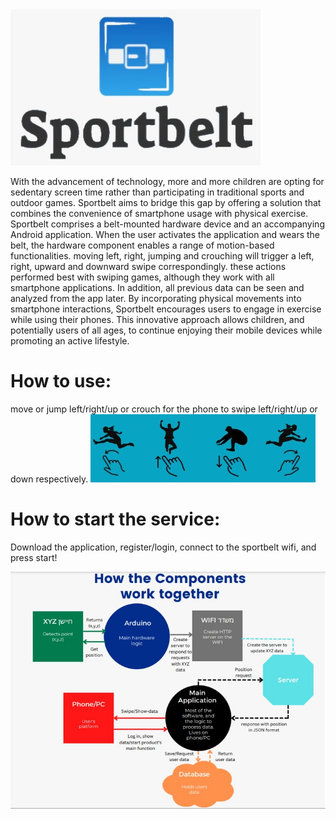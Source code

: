 <img src="app/src/main/res/drawable-mdpi/Sportbelt - logo.jpeg" width="400" height="250" />

With the advancement of technology, more and more children are opting for sedentary screen time rather than participating in traditional sports and outdoor games. Sportbelt aims to bridge this gap by offering a solution that combines the convenience of smartphone usage with physical exercise.
Sportbelt comprises a belt-mounted hardware device and an accompanying Android application. When the user activates the application and wears the belt, the hardware component enables a range of motion-based functionalities. moving left, right, jumping and crouching will trigger a left, right, upward and downward swipe correspondingly. these actions performed best with swiping games, although they work with all smartphone applications. In addition, all previous data can be seen and analyzed from the app later.
By incorporating physical movements into smartphone interactions, Sportbelt encourages users to engage in exercise while using their phones. This innovative approach allows children, and potentially users of all ages, to continue enjoying their mobile devices while promoting an active lifestyle.
# How to use:
move or jump left/right/up or crouch for the phone to swipe left/right/up or down respectively.
<img src="app/src/main/res/drawable-mdpi/move_to_swipe.png" />

# How to start the service:
Download the application, register/login, connect to the sportbelt wifi, and press start!

<img src="app/src/main/res/drawable-mdpi/components.jpeg" />

